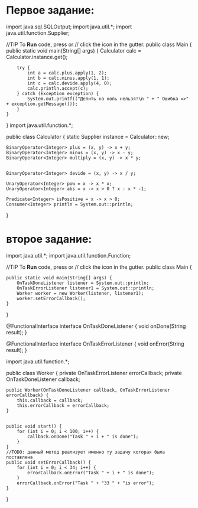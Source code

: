 # Первое задание:

import java.sql.SQLOutput;
import java.util.*;
import java.util.function.Supplier;

//TIP To <b>Run</b> code, press <shortcut actionId="Run"/> or
// click the <icon src="AllIcons.Actions.Execute"/> icon in the gutter.
public class Main {
    public static void main(String[] args) {
        Calculator calc = Calculator.instance.get();

        try {
            int a = calc.plus.apply(1, 2);
            int b = calc.minus.apply(1, 1);
            int c = calc.devide.apply(4, 0);
            calc.println.accept(c);
        } catch (Exception exception) {
            System.out.printf(("Делить на ноль нельзя!\n " + " Ошибка =>" + exception.getMessage()));
        }
    }
}
import java.util.function.*;

public class Calculator {
    static Supplier<Calculator> instance = Calculator::new;


    BinaryOperator<Integer> plus = (x, y) -> x + y;
    BinaryOperator<Integer> minus = (x, y) -> x - y;
    BinaryOperator<Integer> multiply = (x, y) -> x * y;


    BinaryOperator<Integer> devide = (x, y) -> x / y;

    UnaryOperator<Integer> pow = x -> x * x;
    UnaryOperator<Integer> abs = x -> x > 0 ? x : x * -1;

    Predicate<Integer> isPositive = x -> x > 0;
    Consumer<Integer> println = System.out::println;

}
# второе задание:
import java.util.*;
import java.util.function.Function;

//TIP To <b>Run</b> code, press <shortcut actionId="Run"/> or
// click the <icon src="AllIcons.Actions.Execute"/> icon in the gutter.
public class Main {

    public static void main(String[] args) {
        OnTaskDoneListener listener = System.out::println;
        OnTaskErrorListener listener1 = System.out::println;
        Worker worker = new Worker(listener, listener1);
        worker.setErrorCallback();
    }
}

@FunctionalInterface
interface OnTaskDoneListener {
    void onDone(String result);
}

@FunctionalInterface
interface OnTaskErrorListener {
    void onError(String result);
}

import java.util.function.*;

public class Worker {
    private OnTaskErrorListener errorCallback;
    private OnTaskDoneListener callback;

    public Worker(OnTaskDoneListener callback, OnTaskErrorListener errorCallback) {
        this.callback = callback;
        this.errorCallback = errorCallback;
    }


    public void start() {
        for (int i = 0; i < 100; i++) {
            callback.onDone("Task " + i + " is done");
        }
    }
    //TODO: данный метод реализует именно ту задачу которая была поставлена
    public void setErrorCallback() {
        for (int i = 0; i < 34; i++) {
            errorCallback.onError("Task " + i + " is done");
        }
        errorCallback.onError("Task " + "33 " + "is error");
    }
}


